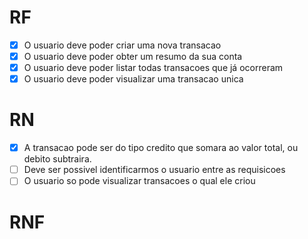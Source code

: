 # RF

- [x] O usuario deve poder criar uma nova transacao
- [x] O usuario deve poder obter um resumo da sua conta
- [x] O usuario deve poder listar todas transacoes que já ocorreram
- [x] O usuario deve poder visualizar uma transacao unica

# RN

- [x] A transacao pode ser do tipo credito que somara ao valor total, ou debito subtraira.
- [ ] Deve ser possivel identificarmos o usuario entre as requisicoes
- [ ] O usuario so pode visualizar transacoes o qual ele criou

# RNF